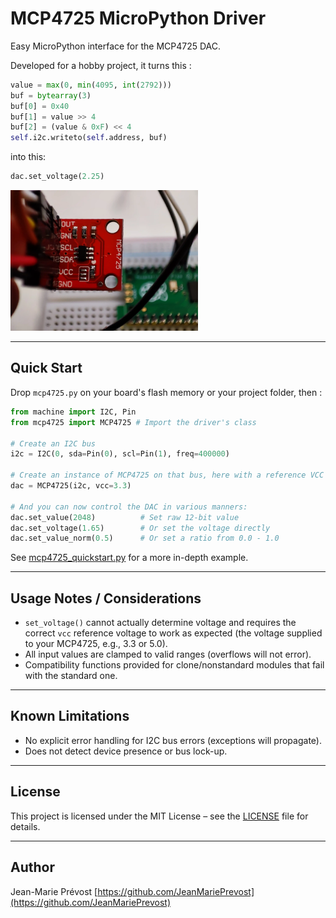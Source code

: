 # MCP4725 MicroPython Driver

Easy MicroPython interface for the MCP4725 DAC.

Developed for a hobby project, it turns this :

 ``` python
value = max(0, min(4095, int(2792)))
buf = bytearray(3)
buf[0] = 0x40 
buf[1] = value >> 4
buf[2] = (value & 0xF) << 4
self.i2c.writeto(self.address, buf)
```

into this:

``` python
dac.set_voltage(2.25)
```

<img src="images/MCP4725_Picture.webp" alt="MCP4725" width="300">

---

## Quick Start

Drop `mcp4725.py` on your board's flash memory or your project folder, then :

```python
from machine import I2C, Pin
from mcp4725 import MCP4725 # Import the driver's class

# Create an I2C bus
i2c = I2C(0, sda=Pin(0), scl=Pin(1), freq=400000)

# Create an instance of MCP4725 on that bus, here with a reference VCC of 3.3V
dac = MCP4725(i2c, vcc=3.3)

# And you can now control the DAC in various manners:
dac.set_value(2048)          # Set raw 12-bit value
dac.set_voltage(1.65)        # Or set the voltage directly
dac.set_value_norm(0.5)      # Or set a ratio from 0.0 - 1.0
```

See [mcp4725_quickstart.py](mcp4725_quickstart.py) for a more in-depth example.

---

## Usage Notes / Considerations

* `set_voltage()` cannot actually determine voltage and requires the correct `vcc` reference voltage to work as expected (the voltage supplied to your MCP4725, e.g., 3.3 or 5.0).
* All input values are clamped to valid ranges (overflows will not error).
* Compatibility functions provided for clone/nonstandard modules that fail with the standard one.

---

## Known Limitations

* No explicit error handling for I2C bus errors (exceptions will propagate).
* Does not detect device presence or bus lock-up.

---

## License

This project is licensed under the MIT License – see the [LICENSE](LICENSE) file for details.

---

## Author

Jean-Marie Prévost
[https://github.com/JeanMariePrevost](https://github.com/JeanMariePrevost)
